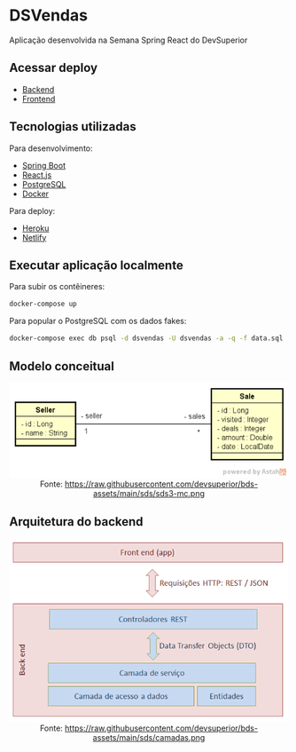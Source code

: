 # DSVendas

Aplicação desenvolvida na Semana Spring React do DevSuperior

## Acessar deploy

- [Backend](https://dsvendas-api-erickrodrigs.herokuapp.com)
- [Frontend](https://dsvendas-erickrodrigs.netlify.app/)

## Tecnologias utilizadas

Para desenvolvimento:
- [Spring Boot](https://spring.io/)
- [React.js](https://reactjs.org/)
- [PostgreSQL](https://www.postgresql.org/)
- [Docker](https://www.docker.com/)

Para deploy:
- [Heroku](https://www.heroku.com/)
- [Netlify](https://www.netlify.com/)

## Executar aplicação localmente

Para subir os contêineres:
```bash
docker-compose up
```

Para popular o PostgreSQL com os dados fakes:
```bash
docker-compose exec db psql -d dsvendas -U dsvendas -a -q -f data.sql 
```

## Modelo conceitual

<img src="docs/modelo_conceitual.png">
<center>Fonte: <a href="https://raw.githubusercontent.com/devsuperior/bds-assets/main/sds/sds3-mc.png">https://raw.githubusercontent.com/devsuperior/bds-assets/main/sds/sds3-mc.png</a></center>

## Arquitetura do backend

<img src="docs/arquitetura.png">
<center>Fonte: <a href="https://raw.githubusercontent.com/devsuperior/bds-assets/main/sds/camadas.png">https://raw.githubusercontent.com/devsuperior/bds-assets/main/sds/camadas.png</a></center>